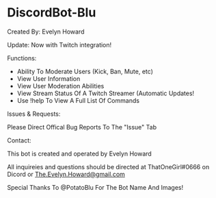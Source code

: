 # DiscordBot-Blu

Created By: Evelyn Howard

Update: Now with Twitch integration!

Functions:

- Ability To Moderate Users (Kick, Ban, Mute, etc)
- View User Information
- View User Moderation Abilities
- View Stream Status Of A Twitch Streamer (Automatic Updates!
- Use !help To View A Full List Of Commands

Issues & Requests:

Please Direct Offical Bug Reports To The "Issue" Tab

Contact:

This bot is created and operated by Evelyn Howard

All inquireies and questions should be directed at ThatOneGirl#0666 on Dicord or The.Evelyn.Howard@gmail.com

Special Thanks To @PotatoBlu For The Bot Name And Images!
